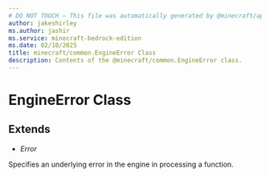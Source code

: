 ```yaml
---
# DO NOT TOUCH — This file was automatically generated by @minecraft/api-docs-generator, to report problems file an issue at https://github.com/Mojang/minecraft-scripting-libraries
author: jakeshirley
ms.author: jashir
ms.service: minecraft-bedrock-edition
ms.date: 02/10/2025
title: minecraft/common.EngineError Class
description: Contents of the @minecraft/common.EngineError class.
---
```

# EngineError Class

## Extends
- *Error*

Specifies an underlying error in the engine in processing a function.

